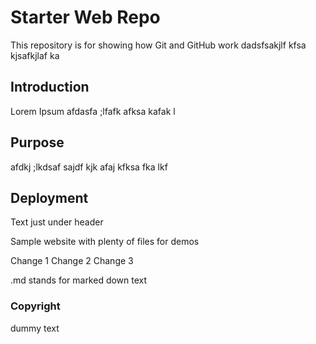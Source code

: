 # Starter Web Repo

This repository is for showing how Git and GitHub work
dadsfsakjlf kfsa kjsafkjlaf ka


## Introduction

Lorem Ipsum afdasfa ;lfafk afksa kafak l

## Purpose

afdkj ;lkdsaf sajdf kjk afaj kfksa fka lkf

## Deployment
Text just under header

Sample website with plenty of files for demos

Change 1
Change 2
Change 3

.md stands for marked down text

### Copyright
dummy text